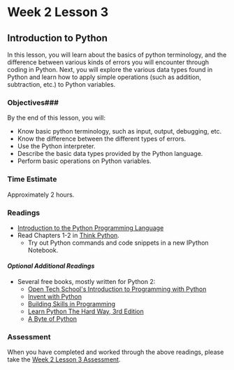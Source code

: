 # Week 2 Lesson 3 #
## Introduction to Python ##

In this lesson, you will learn about the basics of python terminology, and the difference between various kinds of errors you will encounter through coding in Python.  Next, you will explore the various data types found in Python and learn how to apply simple operations (such as addition, subtraction, etc.) to Python variables.


### Objectives###
By the end of this lesson, you will:

- Know basic python terminology, such as input, output, debugging, etc.
- Know the difference between the different types of errors.
- Use the Python interpreter.
- Describe the basic data types provided by the Python language.
- Perform basic operations on Python variables.



### Time Estimate ###
Approximately 2 hours.

### Readings ###

- [Introduction to the Python Programming Language](notebooks/intro2py.ipynb)
- Read Chapters 1-2 in [Think Python](http://faculty.stedwards.edu/mikek/python/thinkpython.pdf).
    - Try out Python commands and code snippets in a new IPython Notebook.

#### *Optional Additional Readings* ####
- Several free books, mostly written for Python 2:
	- [Open Tech School's Introduction to Programming with Python](http://opentechschool.github.io/python-beginners/en/index.html)
	- [Invent with Python](http://inventwithpython.com/)
	- [Building Skills in Programming](http://www.itmaybeahack.com/homepage/books/)
	- [Learn Python The Hard Way, 3rd Edition](http://learnpythonthehardway.org/book/)
	- [A Byte of Python](http://www.ibiblio.org/g2swap/byteofpython/read/)


### Assessment ###

When you have completed and worked through the above readings, please take the [Week 2 Lesson 3 Assessment](https://learn.illinois.edu/mod/quiz/view.php?id=1095485).
